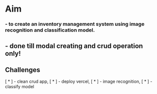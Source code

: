 # Aim

### - to create an inventory management system using image recognition and classification model.

## - done till modal creating and crud operation only!

## Challenges

[ * ] - clean crud app,
[ * ] - deploy vercel,
[ * ] - image recognition,
[ * ] - classify model
